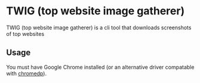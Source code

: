 # TWIG (top website image gatherer)

TWIG (top website image gatherer) is a cli tool that downloads screenshots of top websites

## Usage

You must have Google Chrome installed (or an alternative driver compatable with [chromedp](https://github.com/chromedp/chromedp)).